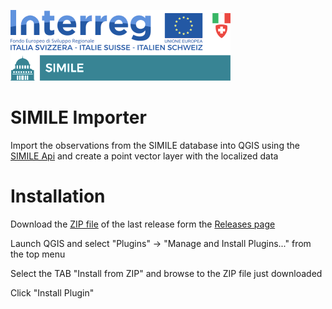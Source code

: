 ![Logo](logo.png)

# SIMILE Importer
 
Import the observations from the SIMILE database into QGIS using the [SIMILE Api](https://api-simile.como.polimi.it/v1/docs) and create a point vector layer with the localized data

# Installation

Download the [ZIP file](https://github.com/PhDGeomatic/SIMILE-importer/releases/download/1.0.0/simile_importer_v1.0.0.zip) of the last release form the [Releases page](https://github.com/PhDGeomatic/SIMILE-importer/releases) 

Launch QGIS and select "Plugins" -> "Manage and Install Plugins..." from the top menu

Select the TAB "Install from ZIP" and browse to the ZIP file just downloaded

Click "Install Plugin"
